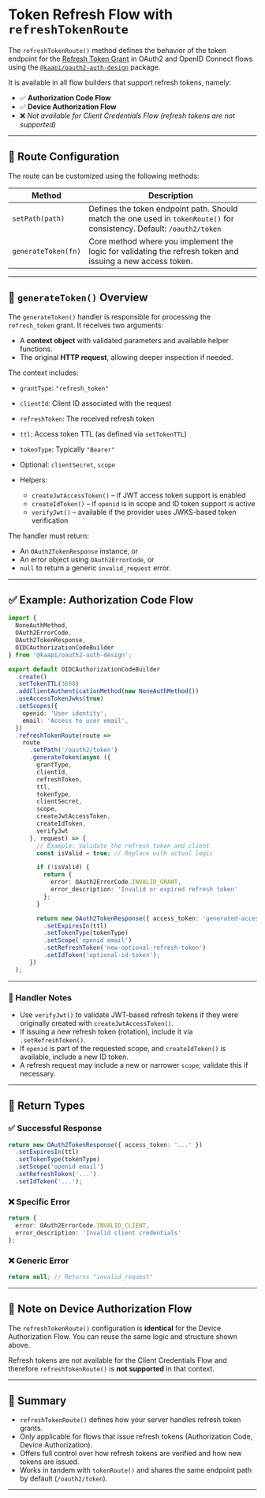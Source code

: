 # Token Refresh Flow with `refreshTokenRoute`

The `refreshTokenRoute()` method defines the behavior of the token endpoint for the [Refresh Token Grant](https://datatracker.ietf.org/doc/html/rfc6749#section-6) in OAuth2 and OpenID Connect flows using the [`@kaapi/oauth2-auth-design`](https://www.npmjs.com/package/@kaapi/oauth2-auth-design) package.

It is available in all flow builders that support refresh tokens, namely:

* ✅ **Authorization Code Flow**
* ✅ **Device Authorization Flow**
* ❌ *Not available for Client Credentials Flow (refresh tokens are not supported)*

---

## 🔧 Route Configuration

The route can be customized using the following methods:

| Method              | Description                                                                                                            |
| ------------------- | ---------------------------------------------------------------------------------------------------------------------- |
| `setPath(path)`     | Defines the token endpoint path. Should match the one used in `tokenRoute()` for consistency. Default: `/oauth2/token` |
| `generateToken(fn)` | Core method where you implement the logic for validating the refresh token and issuing a new access token.             |

---

## 🧩 `generateToken()` Overview

The `generateToken()` handler is responsible for processing the `refresh_token` grant. It receives two arguments:

* A **context object** with validated parameters and available helper functions.
* The original **HTTP request**, allowing deeper inspection if needed.

The context includes:

* `grantType`: `"refresh_token"`
* `clientId`: Client ID associated with the request
* `refreshToken`: The received refresh token
* `ttl`: Access token TTL (as defined via `setTokenTTL`)
* `tokenType`: Typically `"Bearer"`
* Optional: `clientSecret`, `scope`
* Helpers:

  * `createJwtAccessToken()` – if JWT access token support is enabled
  * `createIdToken()` – if `openid` is in scope and ID token support is active
  * `verifyJwt()` – available if the provider uses JWKS-based token verification

The handler must return:

* An `OAuth2TokenResponse` instance, or
* An error object using `OAuth2ErrorCode`, or
* `null` to return a generic `invalid_request` error.

---

## ✅ Example: Authorization Code Flow

```ts
import {
  NoneAuthMethod,
  OAuth2ErrorCode,
  OAuth2TokenResponse,
  OIDCAuthorizationCodeBuilder
} from '@kaapi/oauth2-auth-design';

export default OIDCAuthorizationCodeBuilder
  .create()
  .setTokenTTL(3600)
  .addClientAuthenticationMethod(new NoneAuthMethod())
  .useAccessTokenJwks(true)
  .setScopes({
    openid: 'User identity',
    email: 'Access to user email',
  })
  .refreshTokenRoute(route =>
    route
      .setPath('/oauth2/token')
      .generateToken(async ({
        grantType,
        clientId,
        refreshToken,
        ttl,
        tokenType,
        clientSecret,
        scope,
        createJwtAccessToken,
        createIdToken,
        verifyJwt
      }, request) => {
        // Example: Validate the refresh token and client
        const isValid = true; // Replace with actual logic

        if (!isValid) {
          return {
            error: OAuth2ErrorCode.INVALID_GRANT,
            error_description: 'Invalid or expired refresh token'
          };
        }

        return new OAuth2TokenResponse({ access_token: 'generated-access-token' })
          .setExpiresIn(ttl)
          .setTokenType(tokenType)
          .setScope('openid email')
          .setRefreshToken('new-optional-refresh-token')
          .setIdToken('optional-id-token');
      })
  );
```

---

### 🧾 Handler Notes

* Use `verifyJwt()` to validate JWT-based refresh tokens if they were originally created with `createJwtAccessToken()`.
* If issuing a new refresh token (rotation), include it via `.setRefreshToken()`.
* If `openid` is part of the requested scope, and `createIdToken()` is available, include a new ID token.
* A refresh request may include a new or narrower `scope`; validate this if necessary.

---

## 🧾 Return Types

### ✅ Successful Response

```ts
return new OAuth2TokenResponse({ access_token: '...' })
  .setExpiresIn(ttl)
  .setTokenType(tokenType)
  .setScope('openid email')
  .setRefreshToken('...')
  .setIdToken('...');
```

### ❌ Specific Error

```ts
return {
  error: OAuth2ErrorCode.INVALID_CLIENT,
  error_description: 'Invalid client credentials'
};
```

### ❌ Generic Error

```ts
return null; // Returns "invalid_request"
```

---

## 📌 Note on Device Authorization Flow

The `refreshTokenRoute()` configuration is **identical** for the Device Authorization Flow.
You can reuse the same logic and structure shown above.

Refresh tokens are not available for the Client Credentials Flow and therefore `refreshTokenRoute()` is **not supported** in that context.

---

## 📌 Summary

* `refreshTokenRoute()` defines how your server handles refresh token grants.
* Only applicable for flows that issue refresh tokens (Authorization Code, Device Authorization).
* Offers full control over how refresh tokens are verified and how new tokens are issued.
* Works in tandem with `tokenRoute()` and shares the same endpoint path by default (`/oauth2/token`).

---
